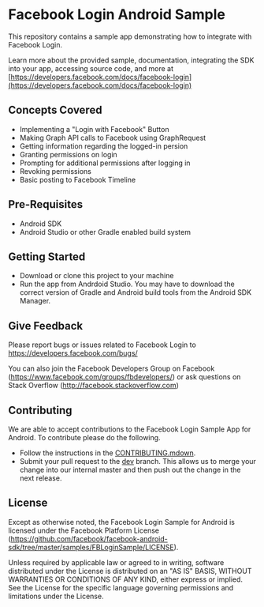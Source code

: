 Facebook Login Android Sample
========================

This repository contains a sample app demonstrating how to integrate with Facebook Login.

Learn more about the provided sample, documentation, integrating the SDK into your app, accessing source code, and more at [https://developers.facebook.com/docs/facebook-login](https://developers.facebook.com/docs/facebook-login)

Concepts Covered
-------------
- Implementing a "Login with Facebook" Button
- Making Graph API calls to Facebook using GraphRequest
- Getting information regarding the logged-in persion
- Granting permissions on login
- Prompting for additional permissions after logging in
- Revoking permissions
- Basic posting to Facebook Timeline

Pre-Requisites
-------------
- Android SDK
- Android Studio or other Gradle enabled build system

Getting Started
-------------
- Download or clone this project to your machine
- Run the app from Andrdoid Studio. You may have to download the correct version of Gradle and Android build tools from the Android SDK Manager.

Give Feedback
-------------
Please report bugs or issues related to Facebook Login to https://developers.facebook.com/bugs/

You can also join the Facebook Developers Group on Facebook (https://www.facebook.com/groups/fbdevelopers/) or ask questions on Stack Overflow (http://facebook.stackoverflow.com)

Contributing
-------------
We are able to accept contributions to the Facebook Login Sample App for Android. To contribute please do the following.
- Follow the instructions in the [CONTRIBUTING.mdown](https://github.com/facebook/facebook-android-sdk/tree/master/samples/FBLoginSample/CONTRIBUTING.mdown).
- Submit your pull request to the [dev](https://github.com/facebook/facebook-android-sdk/tree/dev) branch. This allows us to merge your change into our internal master and then push out the change in the next release.

License
-------
Except as otherwise noted, the Facebook Login Sample for Android is licensed under the Facebook Platform License (https://github.com/facebook/facebook-android-sdk/tree/master/samples/FBLoginSample/LICENSE).

Unless required by applicable law or agreed to in writing, software distributed under the License is distributed on an "AS IS" BASIS, WITHOUT WARRANTIES OR CONDITIONS OF ANY KIND, either express or implied.  See the License for the specific language governing permissions and limitations under the License.
